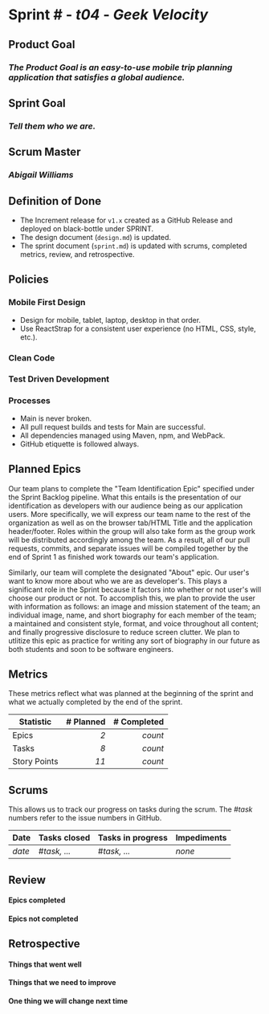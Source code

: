 # Sprint # - *t04* - *Geek Velocity*

## Product Goal
### *The Product Goal is an easy-to-use mobile trip planning application that satisfies a global audience.*

## Sprint Goal
### *Tell them who we are.*

## Scrum Master
### *Abigail Williams*

## Definition of Done

* The Increment release for `v1.x` created as a GitHub Release and deployed on black-bottle under SPRINT.
* The design document (`design.md`) is updated.
* The sprint document (`sprint.md`) is updated with scrums, completed metrics, review, and retrospective.


## Policies

### Mobile First Design
* Design for mobile, tablet, laptop, desktop in that order.
* Use ReactStrap for a consistent user experience (no HTML, CSS, style, etc.).

### Clean Code

### Test Driven Development

### Processes
* Main is never broken. 
* All pull request builds and tests for Main are successful.
* All dependencies managed using Maven, npm, and WebPack.
* GitHub etiquette is followed always.


## Planned Epics

  Our team plans to complete the "Team Identification Epic" specified under the Sprint Backlog pipeline. What this entails is the presentation of our identification as developers with our audience being as our application users. More specifically, we will express our team name to the rest of the organization as well as on the browser tab/HTML Title and the application header/footer. Roles within the group will also take form as the group work will be distributed accordingly among the team. As a result, all of our pull requests, commits, and separate issues will be compiled together by the end of Sprint 1 as finished work towards our  team's application.
  
  Similarly, our team will complete the designated "About" epic. Our user's want to know more about who we are as developer's. This plays a significant role in the Sprint because it factors into whether or not user's will choose our product or not. To accomplish this, we plan to provide the user with information as follows: an image and mission statement of the team; an individual image, name, and short biography for each member of the team; a maintained and consistent style, format, and voice throughout all content; and finally progressive disclosure to reduce screen clutter. We plan to utlitize this epic as practice for writing any sort of biography in our future as both students and soon to be software engineers. 
  
## Metrics

These metrics reflect what was planned at the beginning of the sprint and what we actually completed by the end of the sprint.

| Statistic | # Planned | # Completed |
| --- | ---: | ---: |
| Epics | *2* | *count* |
| Tasks |  *8*   | *count* | 
| Story Points |  *11*  | *count* | 


## Scrums

This allows us to track our progress on tasks during the scrum.
The #*task* numbers refer to the issue numbers in GitHub.

| Date | Tasks closed  | Tasks in progress | Impediments |
| :--- | :--- | :--- | :--- |
| *date* | #*task, ...* | #*task, ...* | *none* | 


## Review

#### Epics completed  

#### Epics not completed 


## Retrospective

#### Things that went well

#### Things that we need to improve

#### One thing we will change next time
